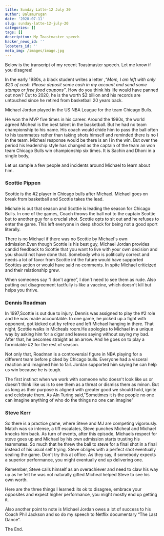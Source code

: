 ```yaml
---
title: Sunday Latte-12 July 20
author: Balamurugan
date: '2020-07-11'
slug: sunday-latte-12-july-20
categories: []
tags: []
description: My Toastmaster speech
hacker_news_id: ''
lobsters_id: ''
meta_img: /images/image.jpg
---
```


Below is the transcript of my recent Toastmaster speech. Let me know if you disagree!

In the early 1980s, a black student writes a letter ,_“Mom, I am left with only $20 of cash. Please deposit some cash in my account and send some stamps or free food coupons”_. How do you think his life would have panned out now? Cut to 2020, he is the worth $2 billion and his records are untouched since he retired from basketball 20 years back.

Michael Jordan played in the US NBA League for the team Chicago Bulls.

He won the MVP five times in his career. Around the 1990s, the world agreed Micheal is the best talent in the basketball. But he had no team championship to his name. His coach would chide him to pass the ball often to his teammates rather than taking shots himself and reminded there is no I in the team. Micheal response would be there is an I in the win. But over the period his leadership style has changed as the captain of the team an won team Chicago Bulls win championship six times.
It is Sachin and Dhoni in a single body,

Let us sample a few people and incidents around Michael to learn about him.

### Scottie Pippen

Scottie is the #2 player in Chicago bulls after Michael. Michael goes on break from basketball and Scottie takes the lead.

Michale is out that season and Scottie is leading the season for Chicago Bulls. In one of the games, Coach throws the ball not to the captain Scottie but to another guy for a crucial shot. Scottie opts to sit out and he refuses to enter the game. This left everyone in deep shock for being not a good sport literally.

There is no Michael if there was no Scottie by Michael's own admission.Even though Scottie is his best guy, Michael Jordan provides candid feedback to Scottie that you want to live with your own decision and you should not have done that. Somebody who is politically correct and needs a lot of favor from Scottie int the future would have supported Scotties action or would have said no comments. In spite Michael criticized and their relationship grew.

When someones say “I don't agree”, I don't need to see them as rude. Also putting out disagreement tactfully is like a vaccine, which doesn't kill but helps you thrive.

### Dennis Roadman

In 1997,Scottie is out due to injury. Dennis was assigned to play the #2 role and he was made accountable. In one game, he picked up a fight with opponent, got kicked out by refree and left Michael hanging in there. That night, Scottie walks in Micheals room.He apologies to Michael in a unique way by asking him for a cigar and leaves saying without saying my bad. After that, he becomes straight as an arrow. And he goes on to play a formidable #2 for the rest of season.

Not only that, Roadman is a controversial figure in NBA playing for a different team before picked by Chicago bulls. Everyone had a visceral reaction and imagined him to fail. Jordan supported him saying he can help us win because he is tough.

The first instinct when we work with someone who doesn't look like us or doesn't think like us is to see them as a threat or dismiss them as minon. But as long as their purpose is aligned with greater good we should hold, ignite and celebrate them. As Aln Turing said,"Sometimes it is the people no one can imagine anything of who do the things no one can imagine”

### Steve Kerr
So there is a practice game, where Steve and MJ are competing vigorously. Match was so intense, a tiff escalates, Steve punches Micheal and Michael knocks him back. As turn of events, after this episode, Michaels respect for steve goes up and Michael by his own admission starts trusting his teammates. So much that he threw the ball to steve for a final shot in a final instead of his usual self trying. Steve obliges with a perfect shot eventually sealing the game. Don't try this at office. As they say, if somebody expects a superior performance, you might eventually end up delivering one.  

Remember, Steve calls himself as an overachiever and need to claw his way up as he felt he was not naturally gifted.Micheal helped Steve to see his own worth.

Here are the three things I learned: its ok to disagree, embrace your opposites and expect higher performance, you might mostly end up getting it.

Also another point to note is Michael Jordan owes a lot of success to his Coach Phil Jackson and so do my speech to Netflix documentary “The Last Dance”.

The End.